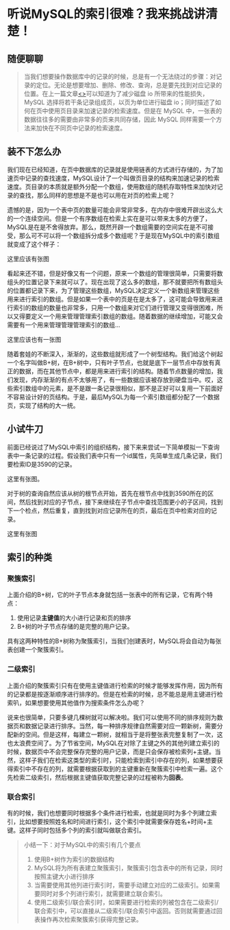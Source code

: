 # 听说MySQL的索引很难？我来挑战讲清楚！

## 随便聊聊

> 当我们想要操作数据库中的记录的时候，总是有一个无法绕过的步骤：对记录的定位。无论是想要增加、删除、修改、查询，总是要先找到对应记录的位置。在上一篇文章[<>](2.MySQL%E7%9A%84%E9%A1%B5%E7%BB%93%E6%9E%84.md)可以知道为了减少磁盘 io 所带来的性能损失，MySQL 选择将若干条记录组成页，以页为单位进行磁盘 io；同时描述了如何在页中使用页目录来加速记录的检索速度。但是在 MySQL 中，一张表的数据往往多的需要由非常多的页来共同存储，因此 MySQL 同样需要一个方法来加快在不同页中记录的检索速度。

## 装不下怎么办

我们现在已经知道，在页中数据库的记录就是使用链表的方式进行存储的，为了加速页中记录的查找速度，MySQL设计了一个叫做页目录的结构来加速记录的检索速度。页目录的本质就是额外分配一个数组，使用数组的随机存取特性来加快对记录的查找，那么同样的思想是不是也可以用在对页的检索上呢？

遗憾的是，因为一个表中页的数量可能会非常非常多，在内存中很难开辟出这么大的一个连续空间。但是一个有序数组在检索上实在是可以带来太多的方便了，MySQL是在是不舍得放弃。那么，既然开辟一个数组需要的空间实在是不可接受，那么可不可以将一个数组拆分成多个数组呢？于是现在MySQL中的索引数组就变成了这个样子：

这里应该有张图

看起来还不错，但是好像又有一个问题，原来一个数组的管理很简单，只需要将数组头的位置记录下来就可以了。现在出现了这么多的数组，那不就要把所有数组头的位置都记录下来，为了管理这些数组，MySQL决定定义一个新数组来管理这些用来进行索引的数组。但是如果一个表中的页是在是太多了，这可能会导致用来进行索引的数组的数量也非常多，只用一个数组来对它们进行管理又变得很困难，所以又得要定义一个用来管理管理索引数组的数组。随着数据的继续增加，可能又会需要有一个用来管理管理管理索引的数组...

这里应该也有一张图

随着套娃的不断深入，渐渐的，这些数组就形成了一个树型结构。我们给这个树起一个名字叫做B+树，在B+树中，只有叶子节点，也就是底下一层节点中存放有真正的数据，而在其他节点中，都是用来进行索引的结构。随着节点数量的增加，我们发现，内存渐渐的有点不太够用了，有一些数据应该被存放到硬盘当中。哎，这些索引数组中的元素，是不是跟一条记录很相似，那不是正好可以复用一下前面好不容易设计好的页结构。于是，最后MySQL为每一个索引数组都分配了一个数据页，实现了结构的大一统。

## 小试牛刀

前面已经说过了MySQL中索引的组织结构，接下来来尝试一下简单模拟一下查询表中一条记录的过程。假设我们表中只有一个id属性，先简单生成几条记录，我们要检索ID是3590的记录。

这里有张图。

对于树的查询自然应该从树的根节点开始，首先在根节点中找到3590所在的区间，然后找到对应的子节点，接下来继续在子节点中查找范围更小的子区间，找到下一个检点，然后重复，直到找到对应记录所在的页，最后在页中检索对应的记录。

这里有张图

<!-- TODO：没写innodb引擎 -->
## 索引的种类

### 聚簇索引

上面介绍的B+树，它的叶子节点本身就包括一张表中的所有记录，它有两个特点：

1. 使用记录**主键值**的大小进行记录和页的排序
2. B+树的叶子节点存储的是完整的用户记录。

具有这两种特性的B+树称为聚簇索引，当我们创建表时，MySQL将会自动为每张表创建一个聚簇索引。

### 二级索引

上面介绍的聚簇索引只有在使用主键值进行检索的时候才能够发挥作用，因为所有的记录都是按逐渐顺序进行排序的。但是在检索的时候，总不能总是用主键进行检索叭，如果想要使用其他值作为搜索条件怎么办呢？

说来也很简单，只要多键几棵树就可以解决啦。我们可以使用不同的排序规则为数据页和数据记录进行排序。当然，每一种排序规律自然需要对应一颗新树，需要分配新的空间。但是这样，每建立一颗树，就相当于是将整张表完整复制了一次，这也太浪费空间了。为了节省空间，MySQL在对除了主键之外的其他列建立索引的时候，数据页中不会完整保存完整的用户记录，而是只会保存被检索列+主键。当然，这样子我们在检索这类型的索引时，只能检索到索引中存在的列，如果想要获得索引中不存在的列，就需要根据获取到的主键重新在聚簇索引中检索一遍。这个先检索二级索引，然后根据主键值获取完整记录的过程被称为**回表**。

### 联合索引

有的时候，我们也想要同时根据多个条件进行检索，也就是同时为多个列建立索引，比如想要按照姓名和时间进行索引，这个索引中就需要保存姓名+时间+主键。这样子同时包括多个列的索引就叫做联合索引。

> 小结一下：对于MySQL中的索引有几个要点
>
> 1. 使用B+树作为索引的数据结构
> 2. MySQL将为所有表建立聚簇索引，聚簇索引包含表中的所有记录，同时按照主键大小进行排序
> 3. 当需要使用其他列进行索引时，需要手动建立对应的二级索引。如果需要同时对多个列进行索引，就需要建立联合索引。
> 4. 使用二级索引/联合索引时，如果需要进行检索的列被包含在二级索引/联合索引中，可以直接从二级索引/联合索引中返回。否则就需要通过回表操作再次检索聚簇索引获得完整记录。